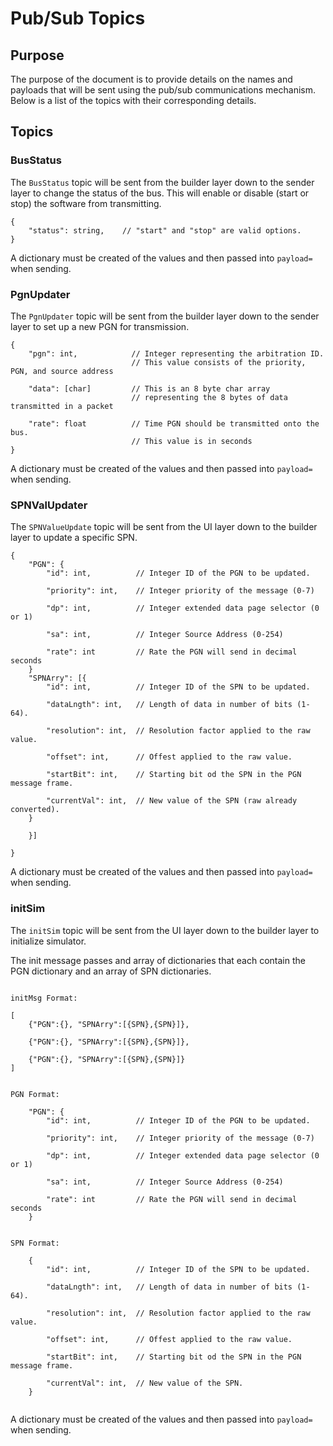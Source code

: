 # Pub/Sub Topics

## Purpose
The purpose of the document is to provide details on the names and payloads that will be sent using the pub/sub communications mechanism.  Below is a list of the topics with their corresponding details.

## Topics

### BusStatus
The `BusStatus` topic will be sent from the builder layer down to the sender layer to change the status of the bus.  This will enable or disable (start or stop) the software from transmitting.

```
{
    "status": string,    // "start" and "stop" are valid options.
}
```
A dictionary must be created of the values and then passed into `payload=` when sending.

### PgnUpdater
The `PgnUpdater` topic will be sent from the builder layer down to the sender layer to set up a new PGN for transmission.

```
{
    "pgn": int,            // Integer representing the arbitration ID.
                           // This value consists of the priority, PGN, and source address

    "data": [char]         // This is an 8 byte char array 
                           // representing the 8 bytes of data transmitted in a packet

    "rate": float          // Time PGN should be transmitted onto the bus.
                           // This value is in seconds 
}
```
A dictionary must be created of the values and then passed into `payload=` when sending.

### SPNValUpdater
The `SPNValueUpdate` topic will be sent from the UI layer down to the builder layer to update a specific SPN.
```
{
    "PGN": {
        "id": int,          // Integer ID of the PGN to be updated.

        "priority": int,    // Integer priority of the message (0-7)

        "dp": int,          // Integer extended data page selector (0 or 1)

        "sa": int,          // Integer Source Address (0-254)

        "rate": int         // Rate the PGN will send in decimal seconds
    }
    "SPNArry": [{
        "id": int,          // Integer ID of the SPN to be updated.

        "dataLngth": int,	// Length of data in number of bits (1-64).

        "resolution": int,	// Resolution factor applied to the raw value.

        "offset": int,		// Offest applied to the raw value.

        "startBit": int,	// Starting bit od the SPN in the PGN message frame.

        "currentVal": int,	// New value of the SPN (raw already converted).
    }

    }]

}
```
A dictionary must be created of the values and then passed into `payload=` when sending.


### initSim
The `initSim` topic will be sent from the UI layer down to the builder layer to initialize simulator.

The init message passes and array of dictionaries that each contain the PGN dictionary and an array of SPN dictionaries.
```

initMsg Format:

[
    {"PGN":{}, "SPNArry":[{SPN},{SPN}]},
    
    {"PGN":{}, "SPNArry":[{SPN},{SPN}]},
    
    {"PGN":{}, "SPNArry":[{SPN},{SPN}]}
]


PGN Format:
    
    "PGN": {
        "id": int,          // Integer ID of the PGN to be updated.
        
        "priority": int,    // Integer priority of the message (0-7)

        "dp": int,          // Integer extended data page selector (0 or 1)

        "sa": int,          // Integer Source Address (0-254)

        "rate": int         // Rate the PGN will send in decimal seconds
    }


SPN Format:

    {
        "id": int,          // Integer ID of the SPN to be updated.

        "dataLngth": int,   // Length of data in number of bits (1-64).

        "resolution": int,  // Resolution factor applied to the raw value.

        "offset": int,      // Offest applied to the raw value.

        "startBit": int,    // Starting bit od the SPN in the PGN message frame.

        "currentVal": int,  // New value of the SPN.
    }


```
A dictionary must be created of the values and then passed into `payload=` when sending.